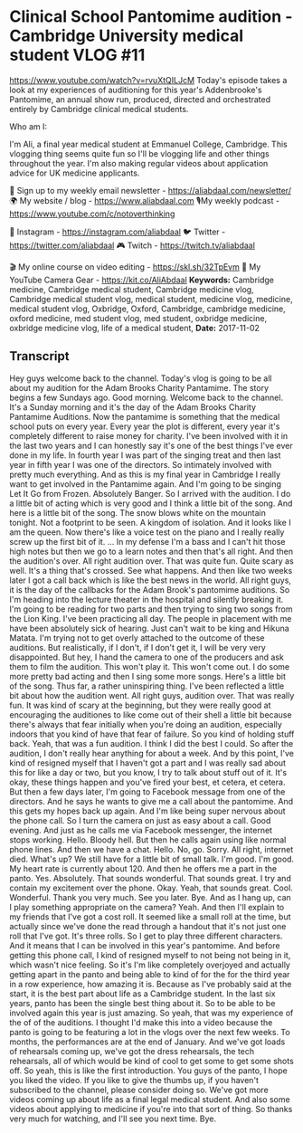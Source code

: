 # Clinical School Pantomime audition - Cambridge University medical student VLOG #11
https://www.youtube.com/watch?v=rvuXtQILJcM
Today's episode takes a look at my experiences of auditioning for this year's Addenbrooke's Pantomime, an annual show run, produced, directed and orchestrated entirely by Cambridge clinical medical students. 

Who am I:

I'm Ali, a final year medical student at Emmanuel College, Cambridge. This vlogging thing seems quite fun so I'll be vlogging life and other things throughout the year. I'm also making regular videos about application advice for UK medicine applicants.

💌 Sign up to my weekly email newsletter - https://aliabdaal.com/newsletter/
🌍 My website / blog - https://www.aliabdaal.com 
🎙My weekly podcast - https://www.youtube.com/c/notoverthinking 

📸 Instagram - https://instagram.com/aliabdaal
🐦 Twitter - https://twitter.com/aliabdaal
🎮 Twitch - https://twitch.tv/aliabdaal 

🎬 My online course on video editing - https://skl.sh/32TpEvm
🎥 My YouTube Camera Gear - https://kit.co/AliAbdaal
**Keywords:** Cambridge medicine, Cambridge medical student, Cambridge medicine vlog, Cambridge medical student vlog, medical student, medicine vlog, medicine, medical student vlog, Oxbridge, Oxford, Cambridge, cambridge medicine, oxford medicine, med student vlog, med student, oxbridge medicine, oxbridge medicine vlog, life of a medical student, 
**Date:** 2017-11-02

## Transcript
 Hey guys welcome back to the channel. Today's vlog is going to be all about my audition for the Adam Brooks Charity Pantamime. The story begins a few Sundays ago. Good morning. Welcome back to the channel. It's a Sunday morning and it's the day of the Adam Brooks Charity Pantamime Auditions. Now the pantamime is something that the medical school puts on every year. Every year the plot is different, every year it's completely different to raise money for charity. I've been involved with it in the last two years and I can honestly say it's one of the best things I've ever done in my life. In fourth year I was part of the singing treat and then last year in fifth year I was one of the directors. So intimately involved with pretty much everything. And as this is my final year in Cambridge I really want to get involved in the Pantamime again. And I'm going to be singing Let It Go from Frozen. Absolutely Banger. So I arrived with the audition. I do a little bit of acting which is very good and I think a little bit of the song. And here is a little bit of the song. The snow blows white on the mountain tonight. Not a footprint to be seen. A kingdom of isolation. And it looks like I am the queen. Now there's like a voice test on the piano and I really really screw up the first bit of it. ... In my defense I'm a bass and I can't hit those high notes but then we go to a learn notes and then that's all right. And then the audition's over. All right audition over. That was quite fun. Quite scary as well. It's a thing that's crossed. See what happens. And then like two weeks later I got a call back which is like the best news in the world. All right guys, it is the day of the callbacks for the Adam Brook's pantomime auditions. So I'm heading into the lecture theater in the hospital and silently breaking it. I'm going to be reading for two parts and then trying to sing two songs from the Lion King. I've been practicing all day. The people in placement with me have been absolutely sick of hearing. Just can't wait to be king and Hikuna Matata. I'm trying not to get overly attached to the outcome of these auditions. But realistically, if I don't, if I don't get it, I will be very very disappointed. But hey, I hand the camera to one of the producers and ask them to film the audition. This won't play it. This won't come out. I do some more pretty bad acting and then I sing some more songs. Here's a little bit of the song. Thus far, a rather uninspiring thing. I've been reflected a little bit about how the audition went. All right guys, audition over. That was really fun. It was kind of scary at the beginning, but they were really good at encouraging the auditiones to like come out of their shell a little bit because there's always that fear initially when you're doing an audition, especially indoors that you kind of have that fear of failure. So you kind of holding stuff back. Yeah, that was a fun audition. I think I did the best I could. So after the audition, I don't really hear anything for about a week. And by this point, I've kind of resigned myself that I haven't got a part and I was really sad about this for like a day or two, but you know, I try to talk about stuff out of it. It's okay, these things happen and you've fired your best, et cetera, et cetera. But then a few days later, I'm going to Facebook message from one of the directors. And he says he wants to give me a call about the pantomime. And this gets my hopes back up again. And I'm like being super nervous about the phone call. So I turn the camera on just as easy about a call. Good evening. And just as he calls me via Facebook messenger, the internet stops working. Hello. Bloody hell. But then he calls again using like normal phone lines. And then we have a chat. Hello. No, go. Sorry. All right, internet died. What's up? We still have for a little bit of small talk. I'm good. I'm good. My heart rate is currently about 120. And then he offers me a part in the panto. Yes. Absolutely. That sounds wonderful. That sounds great. I try and contain my excitement over the phone. Okay. Yeah, that sounds great. Cool. Wonderful. Thank you very much. See you later. Bye. And as I hang up, can I play something appropriate on the camera? Yeah. And then I'll explain to my friends that I've got a cost roll. It seemed like a small roll at the time, but actually since we've done the read through a handout that it's not just one roll that I've got. It's three rolls. So I get to play three different characters. And it means that I can be involved in this year's pantomime. And before getting this phone call, I kind of resigned myself to not being not being in it, which wasn't nice feeling. So it's I'm like completely overjoyed and actually getting apart in the panto and being able to kind of for the for the third year in a row experience, how amazing it is. Because as I've probably said at the start, it is the best part about life as a Cambridge student. In the last six years, panto has been the single best thing about it. So to be able to be involved again this year is just amazing. So yeah, that was my experience of the of of the auditions. I thought I'd make this into a video because the panto is going to be featuring a lot in the vlogs over the next few weeks. To months, the performances are at the end of January. And we've got loads of rehearsals coming up, we've got the dress rehearsals, the tech rehearsals, all of which would be kind of cool to get some to get some shots off. So yeah, this is like the first introduction. You guys of the panto, I hope you liked the video. If you like to give the thumbs up, if you haven't subscribed to the channel, please consider doing so. We've got more videos coming up about life as a final legal medical student. And also some videos about applying to medicine if you're into that sort of thing. So thanks very much for watching, and I'll see you next time. Bye.
